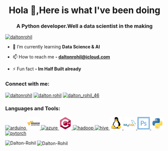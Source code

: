 <h1 align="center">Hola 👋,Here is what I've been doing</h1>
<h3 align="center">A Python developer.Well a data scientist in the making</h3>

<p align="left"> <a href="https://twitter.com/daltonrohil" target="blank"><img src="https://img.shields.io/twitter/follow/daltonrohil?logo=twitter&style=for-the-badge" alt="daltonrohil" /></a> </p>

- 🌱 I’m currently learning **Data Science & AI**

- 📫 How to reach me **- daltonrohil@icloud.com**

- ⚡ Fun fact **- Im Half Built already**

<h3 align="left">Connect with me:</h3>
<p align="left">
<a href="https://twitter.com/daltonrohil" target="blank"><img align="center" src="https://cdn.jsdelivr.net/npm/simple-icons@3.0.1/icons/twitter.svg" alt="daltonrohil" height="30" width="40" /></a>
<a href="https://linkedin.com/in/daltonrohil" target="blank"><img align="center" src="https://cdn.jsdelivr.net/npm/simple-icons@3.0.1/icons/linkedin.svg" alt="dalton rohil" height="30" width="40" /></a>
<a href="https://instagram.com/dalton_rohil_46" target="blank"><img align="center" src="https://cdn.jsdelivr.net/npm/simple-icons@3.0.1/icons/instagram.svg" alt="dalton_rohil_46" height="30" width="40" /></a>
</p>

<h3 align="left">Languages and Tools:</h3>
<p align="left"> <a href="https://www.arduino.cc/" target="_blank"> <img src="https://cdn.worldvectorlogo.com/logos/arduino-1.svg" alt="arduino" width="40" height="40"/> </a> <a href="https://aws.amazon.com" target="_blank"> <img src="https://raw.githubusercontent.com/devicons/devicon/master/icons/amazonwebservices/amazonwebservices-original-wordmark.svg" alt="aws" width="40" height="40"/> </a> <a href="https://azure.microsoft.com/en-in/" target="_blank"> <img src="https://www.vectorlogo.zone/logos/microsoft_azure/microsoft_azure-icon.svg" alt="azure" width="40" height="40"/> </a> <a href="https://www.w3schools.com/cpp/" target="_blank"> <img src="https://raw.githubusercontent.com/devicons/devicon/master/icons/cplusplus/cplusplus-original.svg" alt="cplusplus" width="40" height="40"/> </a> <a href="https://hadoop.apache.org/" target="_blank"> <img src="https://www.vectorlogo.zone/logos/apache_hadoop/apache_hadoop-icon.svg" alt="hadoop" width="40" height="40"/> </a> <a href="https://hive.apache.org/" target="_blank"> <img src="https://www.vectorlogo.zone/logos/apache_hive/apache_hive-icon.svg" alt="hive" width="40" height="40"/> </a> <a href="https://www.linux.org/" target="_blank"> <img src="https://raw.githubusercontent.com/devicons/devicon/master/icons/linux/linux-original.svg" alt="linux" width="40" height="40"/> </a> <a href="https://www.mysql.com/" target="_blank"> <img src="https://raw.githubusercontent.com/devicons/devicon/master/icons/mysql/mysql-original-wordmark.svg" alt="mysql" width="40" height="40"/> </a> <a href="https://www.photoshop.com/en" target="_blank"> <img src="https://raw.githubusercontent.com/devicons/devicon/master/icons/photoshop/photoshop-line.svg" alt="photoshop" width="40" height="40"/> </a> <a href="https://www.python.org" target="_blank"> <img src="https://raw.githubusercontent.com/devicons/devicon/master/icons/python/python-original.svg" alt="python" width="40" height="40"/> </a> <a href="https://pytorch.org/" target="_blank"> <img src="https://www.vectorlogo.zone/logos/pytorch/pytorch-icon.svg" alt="pytorch" width="40" height="40"/> </a> </p>

<p><img align="left" src="https://github-readme-stats.vercel.app/api/top-langs?username=Dalton-Rohil&show_icons=true&locale=en&layout=compact" alt="Dalton-Rohil" /></p>

<p>&nbsp;<img align="center" src="https://github-readme-stats.vercel.app/api?username=Dalton-Rohil&show_icons=true&locale=en" alt="Dalton-Rohil" /></p>
